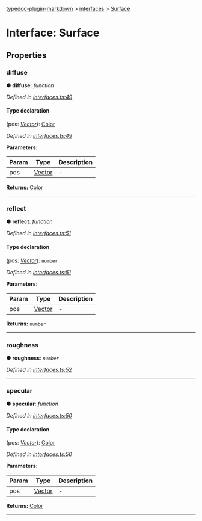 [typedoc-plugin-markdown](../README.md) > [interfaces](../modules/interfaces.md) > [Surface](../interfaces/interfaces.surface.md)



# Interface: Surface


## Properties


###  diffuse

**●  diffuse**:  *function* 

*Defined in [interfaces.ts:49](https://bitbucket.org/owner/repository_name/src/master/src/interfaces.ts?fileviewer&amp;#x3D;file-view-default#interfaces.ts-49)*


#### Type declaration
(pos: *[Vector](../classes/vector.md)*): [Color](../classes/color.md)


*Defined in [interfaces.ts:49](https://bitbucket.org/owner/repository_name/src/master/src/interfaces.ts?fileviewer&amp;#x3D;file-view-default#interfaces.ts-49)*



**Parameters:**

| Param | Type | Description |
| ------ | ------ | ------ |
| pos | [Vector](../classes/vector.md)   |  - |





**Returns:** [Color](../classes/color.md)






___



###  reflect

**●  reflect**:  *function* 

*Defined in [interfaces.ts:51](https://bitbucket.org/owner/repository_name/src/master/src/interfaces.ts?fileviewer&amp;#x3D;file-view-default#interfaces.ts-51)*


#### Type declaration
(pos: *[Vector](../classes/vector.md)*): `number`


*Defined in [interfaces.ts:51](https://bitbucket.org/owner/repository_name/src/master/src/interfaces.ts?fileviewer&amp;#x3D;file-view-default#interfaces.ts-51)*



**Parameters:**

| Param | Type | Description |
| ------ | ------ | ------ |
| pos | [Vector](../classes/vector.md)   |  - |





**Returns:** `number`






___



###  roughness

**●  roughness**:  *`number`* 

*Defined in [interfaces.ts:52](https://bitbucket.org/owner/repository_name/src/master/src/interfaces.ts?fileviewer&amp;#x3D;file-view-default#interfaces.ts-52)*





___



###  specular

**●  specular**:  *function* 

*Defined in [interfaces.ts:50](https://bitbucket.org/owner/repository_name/src/master/src/interfaces.ts?fileviewer&amp;#x3D;file-view-default#interfaces.ts-50)*


#### Type declaration
(pos: *[Vector](../classes/vector.md)*): [Color](../classes/color.md)


*Defined in [interfaces.ts:50](https://bitbucket.org/owner/repository_name/src/master/src/interfaces.ts?fileviewer&amp;#x3D;file-view-default#interfaces.ts-50)*



**Parameters:**

| Param | Type | Description |
| ------ | ------ | ------ |
| pos | [Vector](../classes/vector.md)   |  - |





**Returns:** [Color](../classes/color.md)






___


